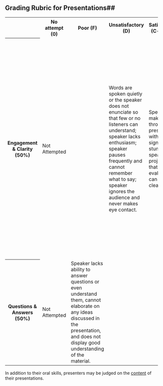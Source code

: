 ## Grading Rubric for Presentations##

<table>
  <tr>
    <th></th>
    <th>No attempt (0)</th>
    <th>Poor (F)</th>
    <th>Unsatisfactory (D)</th>
    <th>Satisfactory (C- to C+)</th>
    <th>Good (B- to B+)</th>  
    <th>Excellent (A- to A+)</th>
  </tr>
  <tr>
    <th>Engagement & Clarity (50%)</th>
    <td>Not Attempted</td>
    <td></td>
    <td>Words are spoken quietly or the speaker does not enunciate so that few or no listeners can understand; speaker lacks enthusiasm; speaker pauses frequently and cannot remember what to say; speaker ignores the audience and never makes eye contact.</td>
    <td>Speaker can make it through the presentation without significant stumbling; speaker projects so that the evaluator can hear clearly.</td>
    <td></td>
    <td>Speaker projects so that everyone can hear; speaker enunciates clearly and enthusiastically without mumbling or slurring; eye contact is held and body language is used to enhance the verbal presentation; the speaker can smile and entertain the audience; the speaker does not simply read off the slides; the time limit is respected; the speaker looks to the audience or even interacts with them in order to gauge their understanding and adjust the pace accordingly.</td>
  </tr>
  <tr>
    <th>Questions & Answers (50%)</th>
    <td>Not Attempted</td>
    <td>Speaker lacks ability to answer questions or even understand them, cannot elaborate on any ideas discussed in the presentation, and does not display good understanding of the material.</td>
    <td></td>
    <td></td>
    <td>Speaker can answer questions accurately with little trouble formulating responses.</td>
    <td>Speaker can answer questions accurately and confidently and even elaborate; if the speaker is unsure they can speculate thoughtfully, but not pose the speculation as fact.</td>
  </tr>
</table>

In addition to their oral skills, presenters may be judged on the [content](./rubric_reasoning.md) of their presentations.
